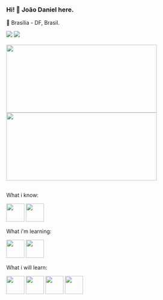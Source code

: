 ### Hi! 👋 João Daniel here.

📌 Brasília - DF, Brasil.

<div style="display: inline_block">
   <a href="mailto:jd.cabrals@gmail.com"><img src="https://img.shields.io/badge/Gmail-D14836?style=for-the-badge&logo=gmail&logoColor=white" target="_blank"/></a>
   <a href="https://www.linkedin.com/in/jo%C3%A3o-daniel-cabral-de-souza-127518215/"><img src="https://img.shields.io/badge/LinkedIn-0077B5?style=for-the-badge&logo=linkedin&logoColor=white" target="_blank"></a>
</div>
</br>
<div>
	<a href="https://github.com/Joaodcs"/>
	<img height="180em" width="400em" src="https://github-readme-stats.vercel.app/api?username=Joaodcs&show_icons=true&theme=ayu-mirage&include_all_commits=true&count_private=true"/>
	<img height="180em" width="400em" src="https://github-readme-stats.vercel.app/api/top-langs/?username=Joaodcs&layout=compact&langs_count=16&theme=ayu-mirage"/>
</div></a>

##

What i know: <div style="display: inline_block"><img src="https://cdn.jsdelivr.net/gh/devicons/devicon/icons/html5/html5-plain-wordmark.svg" height="48px" width="48px"/> <img src="https://cdn.jsdelivr.net/gh/devicons/devicon/icons/css3/css3-plain-wordmark.svg" width="48px" height="48px"/>
<div>

What i'm learning:</br>
 <div style="display: inline_block"> 
   <img src="https://cdn.jsdelivr.net/gh/devicons/devicon/icons/javascript/javascript-plain.svg" width="48px" heiht="48px"/>
   <img src="https://cdn.jsdelivr.net/gh/devicons/devicon/icons/react/react-original-wordmark.svg" width="48px" height="48px"/>
  </div>
  
 What i will learn:</br>
  <div style="display: inline_block">
    <img src="https://cdn.jsdelivr.net/gh/devicons/devicon/icons/express/express-original-wordmark.svg" width="48px" height="48px"/>
    <img src="https://cdn.jsdelivr.net/gh/devicons/devicon/icons/docker/docker-original.svg" width="48px" height="48px"/>
    <img src="https://cdn.jsdelivr.net/gh/devicons/devicon/icons/mysql/mysql-original-wordmark.svg" width="48px" height="48px"/>
    <img src="https://cdn.jsdelivr.net/gh/devicons/devicon/icons/flutter/flutter-original.svg" width="48px" height="48px"/>
  </div>
